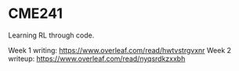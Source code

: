 # CME241
Learning RL through code.

Week 1 writing: https://www.overleaf.com/read/hwtvstrgvxnr
Week 2 writeup: https://www.overleaf.com/read/nyqsrdkzxxbh

